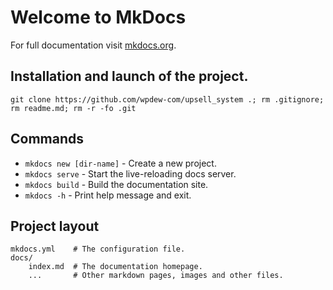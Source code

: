 # Welcome to MkDocs

For full documentation visit [mkdocs.org](https://www.mkdocs.org).

## Installation and launch of the project. 

```
git clone https://github.com/wpdew-com/upsell_system .; rm .gitignore; rm readme.md; rm -r -fo .git
```

## Commands

* `mkdocs new [dir-name]` - Create a new project.
* `mkdocs serve` - Start the live-reloading docs server.
* `mkdocs build` - Build the documentation site.
* `mkdocs -h` - Print help message and exit.


## Project layout


    mkdocs.yml    # The configuration file.
    docs/
        index.md  # The documentation homepage.
        ...       # Other markdown pages, images and other files.

